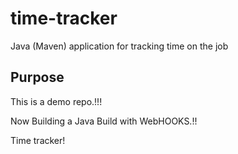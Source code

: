 # time-tracker
Java (Maven) application for tracking time on the job

## Purpose

This is a demo repo.!!!

Now Building a Java Build with WebHOOKS.!!

Time tracker!
